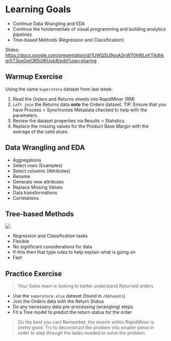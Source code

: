 # Learning Goals

- Continue Data Wrangling and EDA
- Continue the fundamentals of visual programming and building analytics pipelines
- Tree-based Methods (Regression and Classification)

Slides:  https://docs.google.com/presentation/d/1UWQSU9qvA3vW70hWLeYT4dhkgr5T3qxGmOR5UlKUob8/edit?usp=sharing


## Warmup Exercise

Using the same `Superstore` dataset from last week:

1.  Read the Orders and Returns sheets into RapidMiner (RM)
1.  `Left join` the Returns data __onto__ the Orders dataset.  TIP:  Ensure that you have Process > Synchronize Metadata checked to help with the parameters.
1.  Review the dataset properties via Results > Statistics
1.  Replace the missing values for the Product Base Margin with the average of the valid alues.


## Data Wrangling and EDA

- Aggregations
- Select rows (Examples)
- Select columns (Attributes)
- Rename
- Generate new attributes
- Replace Missing Values
- Data transformations
- Correlations

## Tree-based Methods

![](https://miro.medium.com/max/1430/1*rSQIIAboJftqAv_BReNipg.png)

- Regression and Classification tasks
- Flexible
- No significant considerations for data
- If-this then that type rules to help explain what is going on
- Fast

## Practice Exercise

> Your Sales team is looking to better understand Returned orders

- Use the `superstore.xlsx` dataset (found in `/datasets`)
- Join the Orders data with the Return Status
- Do any necessary data pre-processing (wrangling) steps
- Fit a Tree model to predict the return status for the order

> Do the best you can!  Remember, the search within RapidMiner is pretty good.  Try to deconstruct the problem into smaller piece in order to step through the tasks needed to solve the problem.




